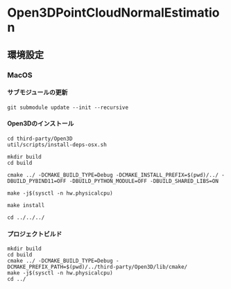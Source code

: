 # Open3DPointCloudNormalEstimation

## 環境設定

### MacOS

#### サブモジュールの更新
```
git submodule update --init --recursive
```

#### Open3Dのインストール
```
cd third-party/Open3D
util/scripts/install-deps-osx.sh

mkdir build
cd build

cmake ../ -DCMAKE_BUILD_TYPE=Debug -DCMAKE_INSTALL_PREFIX=$(pwd)/../ -DBUILD_PYBIND11=OFF -DBUILD_PYTHON_MODULE=OFF -DBUILD_SHARED_LIBS=ON

make -j$(sysctl -n hw.physicalcpu)

make install

cd ../../../
```

#### プロジェクトビルド
```
mkdir build
cd build
cmake ../ -DCMAKE_BUILD_TYPE=Debug -DCMAKE_PREFIX_PATH=$(pwd)/../third-party/Open3D/lib/cmake/
make -j$(sysctl -n hw.physicalcpu)
cd ../
```